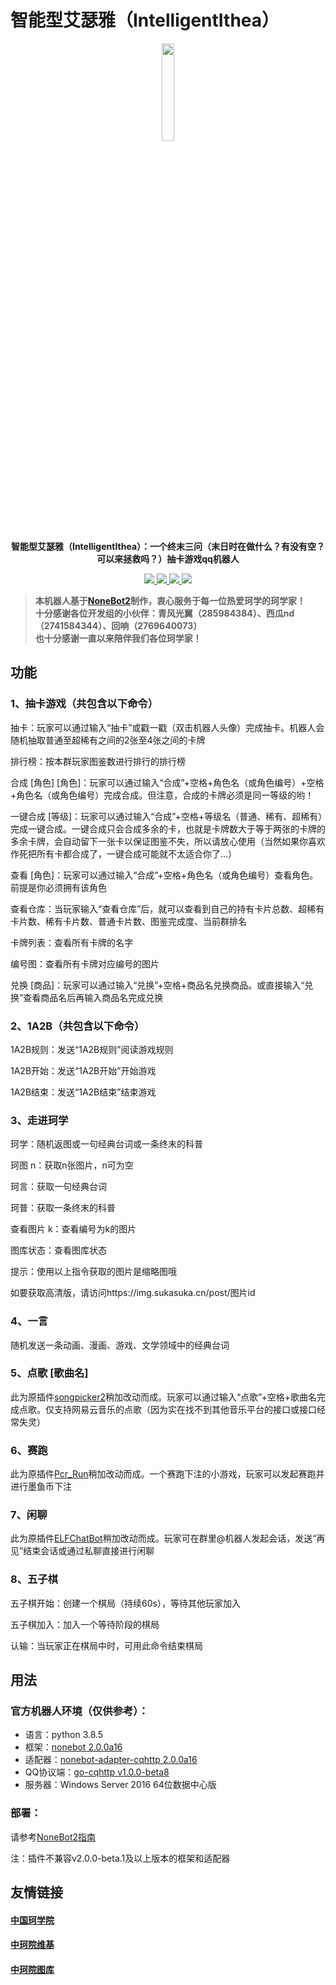 # 智能型艾瑟雅（IntelligentIthea）
<div align=center><img src="https://img.xgnd.net/Ithea.png" width="20%"/>

**智能型艾瑟雅（IntelligentIthea）：一个终末三问（末日时在做什么？有没有空？可以来拯救吗？）抽卡游戏qq机器人**</div>
<p align=center>
<a href="https://qm.qq.com/cgi-bin/qm/qr?k=45tg4hcuhjbxHT8u9QIDhVV_Ne6zTzJr&jump_from=webapi">
<img src="https://img.shields.io/badge/qq%E7%BE%A4-768887710-orange?style=flat-square">
</a>
<a href="https://img.shields.io/badge/python-3.8.5+-blue">
<img src="https://img.shields.io/badge/python-3.8.5+-blue"/>
</a>
<a href="https://img.shields.io/badge/nonebot-2.0.0a16-mint">
<img src="https://img.shields.io/badge/nonebot-2.0.0a16-mint"/>
</a>
<a href="https://img.shields.io/badge/go--cqhttp-1.0.0--beta8-lime">
<img src="https://img.shields.io/badge/go--cqhttp-1.0.0--beta8-lime"/>
</a>
</p>

>**本机器人基于[NoneBot2](https://github.com/nonebot/nonebot2)制作，衷心服务于每一位热爱珂学的珂学家！**  
>**十分感谢各位开发组的小伙伴：青风光翼（285984384）、西瓜nd（2741584344）、回响（2769640073）**  
>**也十分感谢一直以来陪伴我们各位珂学家！**
## 功能
### 1、抽卡游戏（共包含以下命令）
抽卡：玩家可以通过输入“抽卡”或戳一戳（双击机器人头像）完成抽卡。机器人会随机抽取普通至超稀有之间的2张至4张之间的卡牌

排行榜：按本群玩家图鉴数进行排行的排行榜

合成 [角色] [角色]：玩家可以通过输入“合成”+空格+角色名（或角色编号）+空格+角色名（或角色编号）完成合成。但注意，合成的卡牌必须是同一等级的哟！

一键合成 [等级]：玩家可以通过输入“合成”+空格+等级名（普通、稀有、超稀有）完成一键合成。一键合成只会合成多余的卡，也就是卡牌数大于等于两张的卡牌的多余卡牌，会自动留下一张卡以保证图鉴不失，所以请放心使用（当然如果你喜欢作死把所有卡都合成了，一键合成可能就不太适合你了...）

查看 [角色]：玩家可以通过输入“合成”+空格+角色名（或角色编号）查看角色。前提是你必须拥有该角色

查看仓库：当玩家输入“查看仓库”后，就可以查看到自己的持有卡片总数、超稀有卡片数、稀有卡片数、普通卡片数、图鉴完成度、当前群排名

卡牌列表：查看所有卡牌的名字

编号图：查看所有卡牌对应编号的图片

兑换 [商品]：玩家可以通过输入“兑换”+空格+商品名兑换商品。或直接输入“兑换”查看商品名后再输入商品名完成兑换

### 2、1A2B（共包含以下命令）
1A2B规则：发送“1A2B规则”阅读游戏规则

1A2B开始：发送“1A2B开始”开始游戏

1A2B结束：发送“1A2B结束”结束游戏

### 3、走进珂学
珂学：随机返图或一句经典台词或一条终末的科普

珂图 n：获取n张图片，n可为空

珂言：获取一句经典台词

珂普：获取一条终末的科普

查看图片 k：查看编号为k的图片

图库状态：查看图库状态

提示：使用以上指令获取的图片是缩略图哦

如要获取高清版，请访问https://img.sukasuka.cn/post/图片id

### 4、一言
随机发送一条动画、漫画、游戏、文学领域中的经典台词
### 5、点歌 [歌曲名]
此为原插件[songpicker2](https://github.com/maxesisn/nonebot_plugin_songpicker2)稍加改动而成。玩家可以通过输入“点歌”+空格+歌曲名完成点歌。仅支持网易云音乐的点歌（因为实在找不到其他音乐平台的接口或接口经常失灵）
### 6、赛跑
此为原插件[Pcr_Run](https://github.com/Rs794613/PcrRun)稍加改动而成。一个赛跑下注的小游戏，玩家可以发起赛跑并进行墨鱼币下注
### 7、闲聊
此为原插件[ELFChatBot](https://github.com/Quan666/ELFChatBot)稍加改动而成。玩家可在群里@机器人发起会话，发送“再见”结束会话或通过私聊直接进行闲聊
### 8、五子棋
五子棋开始：创建一个棋局（持续60s），等待其他玩家加入

五子棋加入：加入一个等待阶段的棋局

认输：当玩家正在棋局中时，可用此命令结束棋局



## 用法
### 官方机器人环境（仅供参考）：
- 语言：python 3.8.5
- 框架：[nonebot 2.0.0a16](https://github.com/nonebot/nonebot2)
- 适配器：[nonebot-adapter-cqhttp 2.0.0a16](https://pypi.org/project/nonebot-adapter-cqhttp/2.0.0a16/)
- QQ协议端：[go-cqhttp v1.0.0-beta8](https://github.com/Mrs4s/go-cqhttp)
- 服务器：Windows Server 2016 64位数据中心版
### 部署：
请参考[NoneBot2指南](https://v2.nonebot.dev/guide/)

注：插件不兼容v2.0.0-beta.1及以上版本的框架和适配器

## 友情链接
#### [中国珂学院](https://wiki.sukasuka.cn/chtholly.ac.cn/)
#### [中珂院维基](https://wiki.sukasuka.cn/)
#### [中珂院图库](https://img.sukasuka.cn/)
